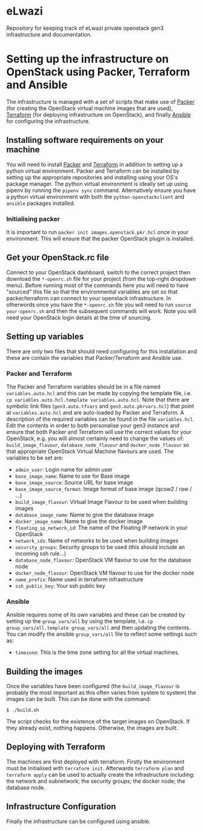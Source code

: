 # eLwazi
Repository for keeping track of eLwazi private openstack gen3 infrastructure and
documentation.

# Setting up the infrastructure on OpenStack using Packer, Terraform and Ansible
The infrastructure is managed with a set of scripts that make use of
[Packer](https://www.packer.io/) (for creating the OpenStack virtual machine images
that are used), [Terraform](https://www.terraform.io/) (for deploying  infrastructure
on OpenStack), and finally [Ansible](https://www.ansible.com/) for configuring the
infrastructure.

## Installing software requirements on your machine
You will need to install [Packer](https://learn.hashicorp.com/tutorials/packer/get-started-install-cli)
and [Terraform](https://learn.hashicorp.com/tutorials/terraform/install-cli) in
addition to setting up a python virtual environment. Packer and Terraform can be
installed by setting up the appropriate repositories and installing using your OS's
package manager. The python virtual environment is ideally set up using pipenv by
running the `pipenv sync` command. Alternatively ensure you have a python virtual
environment with both the `python-openstackclient` and `ansible` packages installed.

### Initialising packer
It is important to run `packer init images.openstack.pkr.hcl` once in your environment. This
will ensure that the packer OpenStack plugin is installed.

## Get your OpenStack.rc file
Connect to your OpenStack dashboard, switch to the correct project then download the
`*-openrc.sh` file for your project (from the top-right dropdown menu). Before running most
of the commands here you will need to have "sourced" this file so that the environmental
variables are set so that packer/terraform can connect to your openstack infrastructure.
In otherwords once you have the `*-openrc.sh` file you will need to run
`source your-openrc.sh` and then the subsequent commands will work. Note you will need
your OpenStack login details at the time of sourcing.

## Setting up variables
There are only two files that should need configuring for this installation and these are
contain the variables that Packer/Terraform and Ansible use.

### Packer and Terraform
The Packer and Terraform variables should be in a file named `variables.auto.hcl` and this
can be made by copying the template file, i.e. `cp variables.auto.hcl.template variables.auto.hcl`.
Note that there are symbolic link files (`gen3.auto.tfvars` and
`gen3.auto.pkrvars.hcl`) that point at `variables.auto.hcl` and are auto-loaded by Packer
and Terraform. A description of the required variables can be found in the file `variables.hcl`.
Edit the contents in order to both personalise your gen3 instance and ensure that both
Packer and Terraform will use the correct values for your OpenStack, e.g. you will almost
certainly need to change the values of: `build_image_flavour`, `database_node_flavour` and
`docker_node_flavour` so that appropriate OpenStack Virtual Machine flavours are used.
The variables to be set are:
* `admin_user`: Login name for admin user
* `base_image_name`: Name to use for Base image
* `base_image_source`: Source URL for base image
* `base_image_source_format`: Image format of base image (qcow2 / raw / …)
* `build_image_flavour`: Virtual Image Flavour to be used when building images
* `database_image_name`: Name to give the database image
* `docker_image_name`: Name to give the docker image
* `floating_ip_network_id`: The name of the Floating IP network in your OpenStack
* `network_ids`: Name of networks to be used when building images
* `security_groups`: Security groups to be used (this should include an incoming ssh rule…)
* `database_node_flavour`: OpenStack VM flavour to use for the database node
* `docker_node_flavour`: OpenStack VM flavour to use for the docker node
* `name_prefix`: Name used in terraform infrastructure
* `ssh_public_key`: Your ssh public key

### Ansible
Ansible requires some of its own variables and these can be created by setting up the
`group_vars/all` by using the template, i.e. `cp group_vars/all.template group_vars/all`
and then updating the contents.
You can modify the ansible `group_vars/all` file to reflect some settings such as:
* `timezone`: This is the time zone setting for all the virtual machines.

## Building the images
Once the variables have been configured (the `build_image_flavour` is probably the most
important as this often varies from system to system) the images can be built. This
can be done with the command:
```shell
$ ./build.sh
```
The script checks for the existence of the target images on OpenStack. If they already
exist, nothing happens. Otherwise, the images are built.

## Deploying with Terraform
The machines are first deployed with terraform. Firstly the environment must be
initialised with `terraform init`. Afterwards `terraform plan` and `terraform apply`
can be used to actually create the infrastructure including: the network and subnetwork;
the security groups; the docker node; the database node.

## Infrastructure Configuration
Finally the infrastructure can be configured using ansible.


